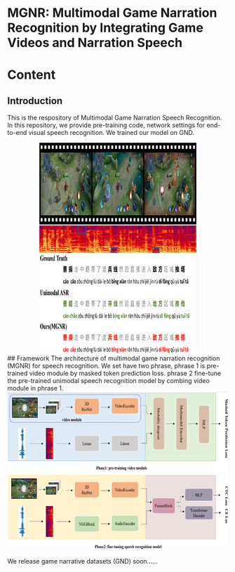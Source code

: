 # MGNR: Multimodal Game Narration Recognition by Integrating Game Videos and Narration Speech

# Content

  ## Introduction
  This is the respository of Multimodal Game Narration Speech Recognition. In this repository, we provide pre-training code, network settings for end-to-end visual speech recognition. We trained our model on GND. 
  <div align=center>
  <img src="images/sample.png" width="360" height="480">
  </div>
  ## Framework
  The architecture of multimodal game narration recognition (MGNR) for speech recognition. We set have two phrase, 
  phrase 1 is pre-trained video module by masked token prediction loss. 
  phrase 2 fine-tune the pre-trained unimodal speech recognition model by combing video module in phrase 1.
  <div align=center>
  <img src="images/framework.png" width="720" height="360">
  </div>


We release game narrative datasets (GND) soon......
